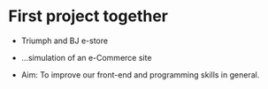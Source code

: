 # First project together

- Triumph and BJ e-store

- ...simulation of an e-Commerce site
- Aim: To improve our front-end and programming skills in general.
